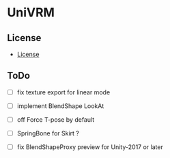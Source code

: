 # UniVRM

## License

* [License](./LICENSE)

## ToDo

* [ ] fix texture export for linear mode
* [ ] implement BlendShape LookAt 
* [ ] off Force T-pose by default
* [ ] SpringBone for Skirt ?
* [ ] fix BlendShapeProxy preview for Unity-2017 or later

